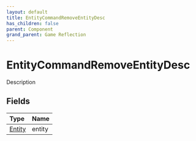 ```yaml
---
layout: default
title: EntityCommandRemoveEntityDesc
has_children: false
parent: Component
grand_parent: Game Reflection
---
```

# EntityCommandRemoveEntityDesc
Description 

## Fields
| Type | Name |
|:-------------|:--------------|
| [Entity](/game-reflection/classes/entity.md) | entity |
